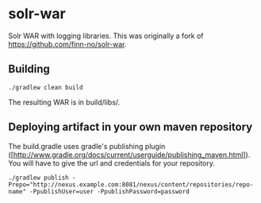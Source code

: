 solr-war
========

Solr WAR with logging libraries. This was originally a fork of https://github.com/finn-no/solr-war. 

Building
--------

    ./gradlew clean build

The resulting WAR is in build/libs/.

Deploying artifact in your own maven repository
--------

The build.gradle uses gradle's publishing plugin ([http://www.gradle.org/docs/current/userguide/publishing_maven.html]). You will have to give the url
and credentials for your repository.

    ./gradlew publish -Prepo="http://nexus.example.com:8081/nexus/content/repositories/repo-name" -PpublishUser=user -PpublishPassword=password

